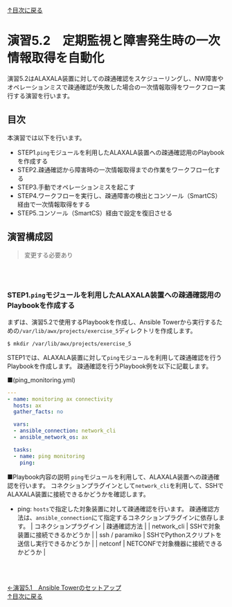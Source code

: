 [↑目次に戻る](/README.md)
<br>


# 演習5.2　定期監視と障害発生時の一次情報取得を自動化

演習5.2はALAXALA装置に対しての疎通確認をスケジューリングし、NW障害やオペレーションミスで疎通確認が失敗した場合の一次情報取得をワークフロー実行する演習を行います。

## 目次
本演習では以下を行います。  
- STEP1.<code>ping</code>モジュールを利用したALAXALA装置への疎通確認用のPlaybookを作成する
- STEP2.疎通確認から障害時の一次情報取得までの作業をワークフロー化する
- STEP3.手動でオペレーションミスを起こす
- STEP4.ワークフローを実行し、疎通障害の検出とコンソール（SmartCS）経由で一次情報取得をする
- STEP5.コンソール（SmartCS）経由で設定を復旧させる

## 演習構成図

>変更する必要あり

<br>
<br>

### STEP1.<code>ping</code>モジュールを利用したALAXALA装置への疎通確認用のPlaybookを作成する

まずは、演習5.2で使用するPlaybookを作成し、Ansible Towerから実行するための<code>/var/lib/awx/projects/exercise_5</code>ディレクトリを作成します。
```
$ mkdir /var/lib/awx/projects/exercise_5
```

STEP1では、ALAXALA装置に対して<code>ping</code>モジュールを利用して疎通確認を行うPlaybookを作成します。
疎通確認を行うPlaybook例を以下に記載します。

■(ping_monitoring.yml)
```yaml
---
- name: monitoring ax connectivity
  hosts: ax
  gather_facts: no

  vars:
  - ansible_connection: network_cli
  - ansible_network_os: ax

  tasks:
  - name: ping monitoring
    ping:
```

■Playbook内容の説明
<code>ping</code>モジュールを利用して、ALAXALA装置への疎通確認を行います。
コネクションプラグインとして<code>network_cli</code>を利用して、SSHでALAXALA装置に接続できるかどうかを確認します。
- ping:
<code>hosts</code>で指定した対象装置に対して疎通確認を行います。
疎通確認方法は、<code>ansible_connection</code>にて指定するコネクションプラグインに依存します。
| コネクションプラグイン | 疎通確認方法 |
| network_cli | SSHで対象装置に接続できるかどうか |
| ssh / paramiko | SSHでPythonスクリプトを送信し実行できるかどうか |
| netconf | NETCONFで対象機器に接続できるかどうか |


<br>
<br>

[←演習5.1　Ansible Towerのセットアップ](/5.1-setup_Ansible_Tower.md)   
[↑目次に戻る](/README.md)

